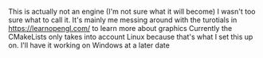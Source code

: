 This is actually not an engine (I'm not sure what it will become) I wasn't too sure what to call it. It's mainly me messing around with the turotials in https://learnopengl.com/ to learn more about graphics
Currently the CMakeLists only takes into account Linux because that's what I set this up on. I'll have it working on Windows at a later date
